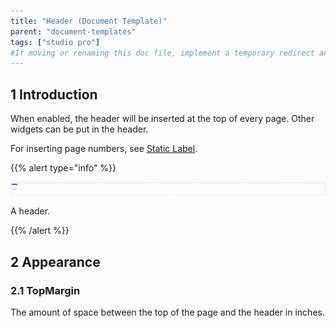 ```yaml
---
title: "Header (Document Template)"
parent: "document-templates"
tags: ["studio pro"]
#If moving or renaming this doc file, implement a temporary redirect and let the respective team know they should update the URL in the product. See Mapping to Products for more details.
---
```


## 1 Introduction

When enabled, the header will be inserted at the top of every page. Other widgets can be put in the header.

For inserting page numbers, see [Static Label](static-label-document-template).

{{% alert type="info" %}}

![](attachments/microflows-and-nanoflows/918236.png)

A header.

{{% /alert %}}

## 2 Appearance

### 2.1 TopMargin

The amount of space between the top of the page and the header in inches.
